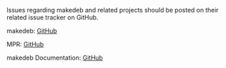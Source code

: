 Issues regarding makedeb and related projects should be posted on their related issue tracker on GitHub.

makedeb: [GitHub](https://{{env.github_url}}/makedeb/makedeb)

MPR: [GitHub](https://{{env.github_url}}/makedeb/mprweb)

makedeb Documentation: [GitHub](https://{{env.github_url}}/makedeb/makedeb-docs)
